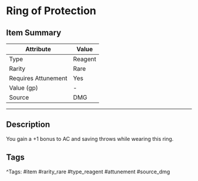 # Ring of Protection

## Item Summary

| Attribute            | Value                        |
|----------------------|------------------------------|
| Type                 | Reagent |
| Rarity               | Rare             |
| Requires Attunement  | Yes                |
| Value (gp)           | -    |
| Source               | DMG |

---

## Description

You gain a +1 bonus to AC and saving throws while wearing this ring.

## Tags

^Tags: #item #rarity_rare #type_reagent #attunement #source_dmg